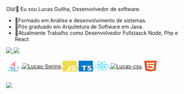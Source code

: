 Olá!👋
Eu sou Lucas Guilha, Desenvolvedor de software.
- 🚀Formado em Análise e desenvolvimento de sistemas.
- 🚀Pós graduado em Arquitetura de Software em Java.
- 🌱Atualmente Trabalho como Desenvolvedor Fullstasck Node, Php e React
<div>
  <a href="https://github.com/medowlucas">
  <img height="180em" src="https://github-readme-stats.vercel.app/api?username=medowlucas&show_icons=true&theme=dark&include_all_commits=true&count_private=true"/>
  <img height="180em" src="https://github-readme-stats.vercel.app/api/top-langs/?username=medowlucas&layout=compact&langs_count=7&theme=dark"/>
</div>
<div style="display: inline_block"><br>
  <img align="center" alt="Lucas-Java" height="30" width="40" src="https://raw.githubusercontent.com/devicons/devicon/master/icons/java/java-original.svg">
  <img align="center" alt="Lucas-Spring" height="30" width="30" src="https://img.shields.io/badge/Spring-6DB33F?style=for-the-badge&logo=spring&logoColor=white">
  <img align="center" alt="Lucas-Js" height="30" width="40" src="https://raw.githubusercontent.com/devicons/devicon/master/icons/javascript/javascript-plain.svg">
  <img align="center" alt="Lucas-Ts" height="30" width="40" src="https://raw.githubusercontent.com/devicons/devicon/master/icons/typescript/typescript-plain.svg">
  <img align="center" alt="Lucas-React" height="30" width="40" src="https://raw.githubusercontent.com/devicons/devicon/master/icons/react/react-original.svg">
  <img align="center" alt="Lucas-css" height="30" width="30" src="https://img.shields.io/badge/CSS3-1572B6?style=for-the-badge&logo=css3&logoColor=white">
  <img align="center" alt="Lucas-HTML" height="30" width="40" src="https://raw.githubusercontent.com/devicons/devicon/master/icons/html5/html5-original.svg">
</div>

##

<div>
  <a href="https://www.linkedin.com/in/lucas-lopes-de-souza-guilha-53664839/" target="_blank"><img src="https://img.shields.io/badge/-LinkedIn-%230077B5?style=for-the-     badge&logo=linkedin&logoColor=white" target="_blank"></a>
</div>
